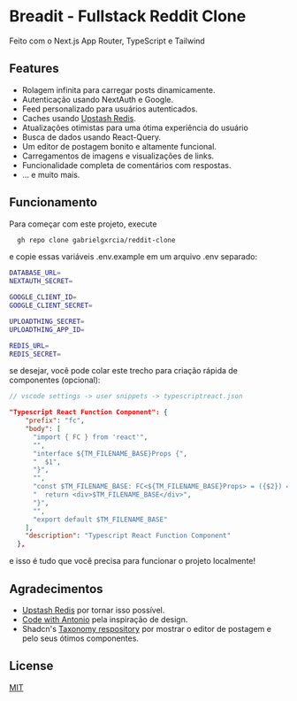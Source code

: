 # Breadit - Fullstack Reddit Clone

Feito com o Next.js App Router, TypeScript e Tailwind

## Features

- Rolagem infinita para carregar posts dinamicamente.
- Autenticação usando NextAuth e Google.
- Feed personalizado para usuários autenticados.
- Caches usando [Upstash Redis](https://upstash.com/).
- Atualizações otimistas para uma ótima experiência do usuário
- Busca de dados usando React-Query.
- Um editor de postagem bonito e altamente funcional.
- Carregamentos de imagens e visualizações de links.
- Funcionalidade completa de comentários com respostas.
- ... e muito mais.

## Funcionamento

Para começar com este projeto, execute

```bash
  gh repo clone gabrielgxrcia/reddit-clone
```

e copie essas variáveis ​​.env.example em um arquivo .env separado:

```bash
DATABASE_URL=
NEXTAUTH_SECRET=

GOOGLE_CLIENT_ID=
GOOGLE_CLIENT_SECRET=

UPLOADTHING_SECRET=
UPLOADTHING_APP_ID=

REDIS_URL=
REDIS_SECRET=
```

se desejar, você pode colar este trecho para criação rápida de componentes (opcional):

```typescript
// vscode settings -> user snippets -> typescriptreact.json
```

```json
"Typescript React Function Component": {
    "prefix": "fc",
    "body": [
      "import { FC } from 'react'",
      "",
      "interface ${TM_FILENAME_BASE}Props {",
      "  $1",
      "}",
      "",
      "const $TM_FILENAME_BASE: FC<${TM_FILENAME_BASE}Props> = ({$2}) => {",
      "  return <div>$TM_FILENAME_BASE</div>",
      "}",
      "",
      "export default $TM_FILENAME_BASE"
    ],
    "description": "Typescript React Function Component"
  },
```

e isso é tudo que você precisa para funcionar o projeto localmente!

## Agradecimentos

- [Upstash Redis](https://upstash.com/) por tornar isso possível.
- [Code with Antonio](https://www.youtube.com/@codewithantonio) pela inspiração de design.
- Shadcn's [Taxonomy respository](https://github.com/shadcn/taxonomy) por mostrar o editor de postagem e pelo seus ótimos componentes.

## License

[MIT](https://choosealicense.com/licenses/mit/)
